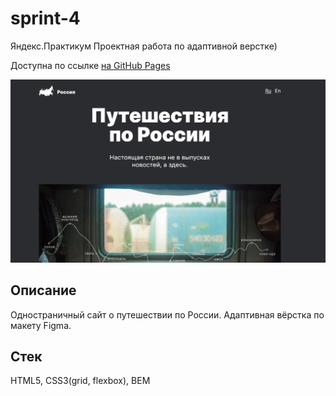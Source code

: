 # sprint-4

Яндекс.Практикум Проектная работа по адаптивной верстке)

Доступна по ссылке [на GitHub Pages](https://anton-zm.github.io/sprint-4/)

![](./images/preview.jpg)

## Описание

Одностраничный сайт о путешествии по России. Адаптивная вёрстка по макету Figma.

## Стек

HTML5, CSS3(grid, flexbox), BEM
